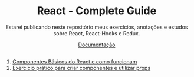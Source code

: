 <h1 align="center"> React - Complete Guide </h1>
<p align="center">Estarei publicando neste repositório meus exercícios, anotações e estudos sobre React, React-Hooks e Redux.</p>
  <p align="center">
<!--     <a href="">Project</a> - -->
    <a href="https://react.dev/learn" rel="noopener" target="_blank">Documentação</a>
    <h2></h2>
    <ol>
      <li><a href="https://github.com/Je-Carlos/React-complete-guide/tree/main/1-react-basics-and-components" rel="noopener" target="_blank">Componentes Básicos do React e como funcionam</a></li>
      <li><a href="https://github.com/Je-Carlos/React-complete-guide/tree/main/2-practicing-components-basics" rel="noopener" target="_blank">Exercício prático para criar componentes e utilizar props</a></li>
    </ol>
  </p>
